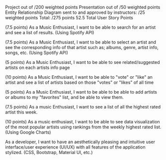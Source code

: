 Project out of /200 weighted points
Presentation out of /50 weighted points 
Entity Relationship Diagram sent to and approved by instructors: /25 weighted 
points 
Total: /275 points
52.5 Total User Story Points

(7.5 points) As a Music Enthusiast, I want to be able to search for an artist and see a
list of results. (Using Spotify API)

(7.5 points) As a Music Enthusiast, I want to be able to select an artist and see the 
corresponding info of that artist such as; albums, genre, artist info, songs, etc. 
(Using Spotify API)

(5 points) As a Music Enthusiast, I want to be able to see related/suggested artists 
on each artists info page

(10 points) As a Music Enthusiast, I want to be able to "vote" or "like" an artist and 
see a list of artists based on those "votes" or "likes" of all time

(5 points) As a Music Enthusiast, I want to be able to be able to add artists or 
albums to my "favorites" list, and be able to view them.

(7.5 points) As a music Enthusiast, I want to see a list of all the highest rated artist 
this week.

(10 points) As a music enthusiast, I want to be able to see data visualization of the 
most popular artists using rankings from the weekly highest rated list. (Using 
Google Charts)

As a developer, I want to have an aesthetically pleasing and intuitive user 
interface/user experience (UI/UX) with all features of the application stylized. (CSS, 
Bootstrap, Material UI, etc.) 